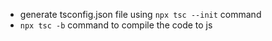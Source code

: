 - generate tsconfig.json file using `npx tsc --init` command
- `npx tsc -b` command to compile the code to js

